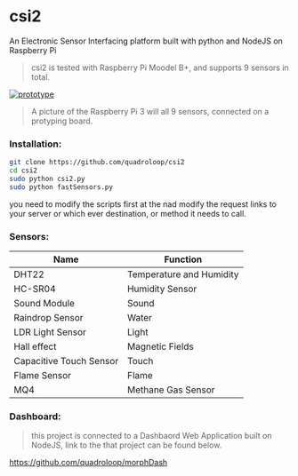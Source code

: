 # csi2
An Electronic Sensor Interfacing platform built with python and NodeJS on Raspberry Pi 

> csi2 is tested with Raspberry Pi Moodel B+, and supports 9 sensors in 
total.

[![prototype](https://quadroloop.github.io/bobaux/rogdrigo.jpg)](https://nodesource.com/products/nsolid)

> A picture of the Raspberry Pi 3 will all 9 sensors, connected on a 
protyping board.

### Installation: 

```sh
git clone https://github.com/quadroloop/csi2
cd csi2
sudo python csi2.py
sudo python fastSensors.py
```
you need to modify the scripts first at the nad modify the request links 
to your server or which ever destination, or method it needs to call.

### Sensors:

| Name | Function |
| ---- | ---- |
| DHT22 | Temperature and Humidity |
| HC-SR04 | Humidity Sensor |
| Sound Module | Sound |
| Raindrop Sensor | Water |
| LDR Light Sensor | Light |
| Hall effect | Magnetic Fields |
| Capacitive Touch Sensor | Touch |
| Flame Sensor | Flame | 
| MQ4 | Methane Gas Sensor |

### Dashboard:

> this project is connected to a Dashbaord Web Application built on 
NodeJS, link to the that project can be found below.

 https://github.com/quadroloop/morphDash 



